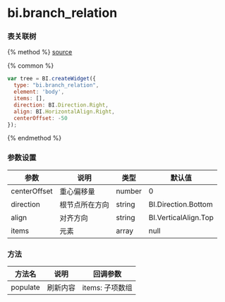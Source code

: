 # bi.branch_relation

### 表关联树

{% method %}
[source](https://jsfiddle.net/fineui/z5hLcruk/)

{% common %}
```javascript
var tree = BI.createWidget({
  type: "bi.branch_relation",
  element: 'body',
  items: [],
  direction: BI.Direction.Right,
  align: BI.HorizontalAlign.Right,
  centerOffset: -50
});
```

{% endmethod %}



### 参数设置

| 参数           | 说明      | 类型     | 默认值                  |
| ------------ | ------- | ------ | -------------------- |
| centerOffset | 重心偏移量   | number | 0                    |
| direction    | 根节点所在方向 | string | BI.Direction.Bottom  |
| align        | 对齐方向    | string | BI.VerticalAlign.Top |
| items        | 元素      | array  | null                 |



### 方法

| 方法名      | 说明   | 回调参数        |
| -------- | ---- | ----------- |
| populate | 刷新内容 | items: 子项数组 |

